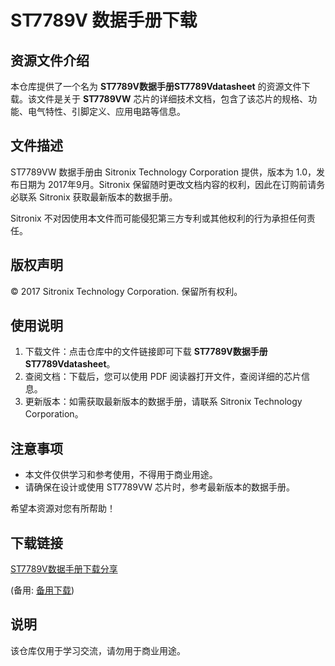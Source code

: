 # ST7789V 数据手册下载

## 资源文件介绍

本仓库提供了一个名为 **ST7789V数据手册ST7789Vdatasheet** 的资源文件下载。该文件是关于 **ST7789VW** 芯片的详细技术文档，包含了该芯片的规格、功能、电气特性、引脚定义、应用电路等信息。

## 文件描述

ST7789VW 数据手册由 Sitronix Technology Corporation 提供，版本为 1.0，发布日期为 2017年9月。Sitronix 保留随时更改文档内容的权利，因此在订购前请务必联系 Sitronix 获取最新版本的数据手册。

Sitronix 不对因使用本文件而可能侵犯第三方专利或其他权利的行为承担任何责任。

## 版权声明

© 2017 Sitronix Technology Corporation. 保留所有权利。

## 使用说明

1. 下载文件：点击仓库中的文件链接即可下载 **ST7789V数据手册ST7789Vdatasheet**。
2. 查阅文档：下载后，您可以使用 PDF 阅读器打开文件，查阅详细的芯片信息。
3. 更新版本：如需获取最新版本的数据手册，请联系 Sitronix Technology Corporation。

## 注意事项

- 本文件仅供学习和参考使用，不得用于商业用途。
- 请确保在设计或使用 ST7789VW 芯片时，参考最新版本的数据手册。

希望本资源对您有所帮助！

## 下载链接
[ST7789V数据手册下载分享](https://pan.quark.cn/s/bb957a4b76db) 

(备用: [备用下载](https://pan.baidu.com/s/1Oy_UU1S4A2bK4xQVpr6cvA?pwd=1234))

## 说明

该仓库仅用于学习交流，请勿用于商业用途。
